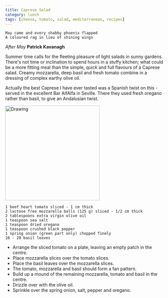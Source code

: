 ```yaml
---
title: Caprese Salad
category: lunch
tags: [cheese, tomato, salad, mediterranean, recipes]
---
```


	May came and every shabby phoenix flapped
	A coloured rag in lieu of shining wings
	 
*After May* **Patrick Kavanagh**

Summer time calls for the fleeting pleasure of light salads in sunny gardens. There's not time or inclination to spend hours in a stuffy kitchen; what could be a more fitting meal than the simple, quick and full flavours of a Caprese salad. Creamy mozzarella, deep basil and fresh tomato combine in a dressing of complex earthy olive oil. 

Actually the best Caprese I have ever tasted was a Spanish twist on this - served in the excellent Bar AlfAlfa in Seville. There they used fresh oregano rather than basil, to give an Andalusian twist.

<img src="http://fodblog.github.io/assets/pictures/caprese.jpg" alt="Drawing" style="width: 300px;"/>

	1 beef heart tomato sliced - 1 cm thick
	2 lactose free mozzarella balls (125 g) sliced - 1/2 cm thick
	2 tablespoons extra virgin olive oil
	1 teaspoon sea salt
	1 teaspoon dried oregano
	1 teaspoon crushed black pepper 
	1 spring onion (green part only) chopped finely
	10 - 20 basil leaves
	
* Arrange the sliced tomato on a plate, leaving an empty patch in the centre.
* Place mozzarella slices over the tomato slices.
* Place the basil leaves over the mozzarella slices.
* The tomato, mozzarella and basil should form a fan pattern.
* Build up a mound of the remaining mozzarella, tomato and basil in the centre.
* Drizzle over with the olive oil.
* Sprinkle over the spring onion, salt, pepper and oregano.
